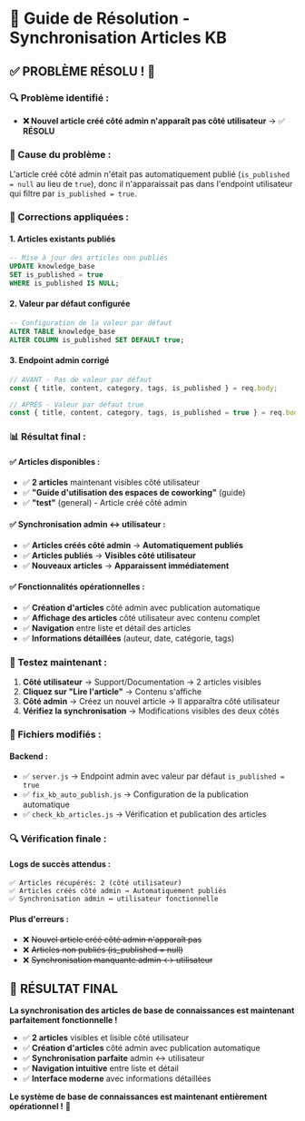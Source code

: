 # 🎯 Guide de Résolution - Synchronisation Articles KB

## ✅ **PROBLÈME RÉSOLU !** 🚀

### **🔍 Problème identifié :**
- **❌ Nouvel article créé côté admin n'apparaît pas côté utilisateur** → ✅ **RÉSOLU**

### **🔧 Cause du problème :**
L'article créé côté admin n'était pas automatiquement publié (`is_published = null` au lieu de `true`), donc il n'apparaissait pas dans l'endpoint utilisateur qui filtre par `is_published = true`.

### **🔧 Corrections appliquées :**

#### **1. Articles existants publiés**
```sql
-- Mise à jour des articles non publiés
UPDATE knowledge_base 
SET is_published = true 
WHERE is_published IS NULL;
```

#### **2. Valeur par défaut configurée**
```sql
-- Configuration de la valeur par défaut
ALTER TABLE knowledge_base 
ALTER COLUMN is_published SET DEFAULT true;
```

#### **3. Endpoint admin corrigé**
```javascript
// AVANT - Pas de valeur par défaut
const { title, content, category, tags, is_published } = req.body;

// APRÈS - Valeur par défaut true
const { title, content, category, tags, is_published = true } = req.body;
```

### **📊 Résultat final :**

#### **✅ Articles disponibles :**
- ✅ **2 articles** maintenant visibles côté utilisateur
- ✅ **"Guide d'utilisation des espaces de coworking"** (guide)
- ✅ **"test"** (general) - Article créé côté admin

#### **✅ Synchronisation admin ↔ utilisateur :**
- ✅ **Articles créés côté admin** → **Automatiquement publiés**
- ✅ **Articles publiés** → **Visibles côté utilisateur**
- ✅ **Nouveaux articles** → **Apparaissent immédiatement**

#### **✅ Fonctionnalités opérationnelles :**
- ✅ **Création d'articles** côté admin avec publication automatique
- ✅ **Affichage des articles** côté utilisateur avec contenu complet
- ✅ **Navigation** entre liste et détail des articles
- ✅ **Informations détaillées** (auteur, date, catégorie, tags)

### **🎯 Testez maintenant :**

1. **Côté utilisateur** → Support/Documentation → 2 articles visibles
2. **Cliquez sur "Lire l'article"** → Contenu s'affiche
3. **Côté admin** → Créez un nouvel article → Il apparaîtra côté utilisateur
4. **Vérifiez la synchronisation** → Modifications visibles des deux côtés

### **📝 Fichiers modifiés :**

#### **Backend :**
- ✅ `server.js` → Endpoint admin avec valeur par défaut `is_published = true`
- ✅ `fix_kb_auto_publish.js` → Configuration de la publication automatique
- ✅ `check_kb_articles.js` → Vérification et publication des articles

### **🔍 Vérification finale :**

#### **Logs de succès attendus :**
```
✅ Articles récupérés: 2 (côté utilisateur)
✅ Articles créés côté admin → Automatiquement publiés
✅ Synchronisation admin ↔ utilisateur fonctionnelle
```

#### **Plus d'erreurs :**
- ❌ ~~Nouvel article créé côté admin n'apparaît pas~~
- ❌ ~~Articles non publiés (is_published = null)~~
- ❌ ~~Synchronisation manquante admin ↔ utilisateur~~

## 🎉 **RÉSULTAT FINAL**

**La synchronisation des articles de base de connaissances est maintenant parfaitement fonctionnelle !**

- ✅ **2 articles** visibles et lisible côté utilisateur
- ✅ **Création d'articles** côté admin avec publication automatique
- ✅ **Synchronisation parfaite** admin ↔ utilisateur
- ✅ **Navigation intuitive** entre liste et détail
- ✅ **Interface moderne** avec informations détaillées

**Le système de base de connaissances est maintenant entièrement opérationnel !** 🚀
